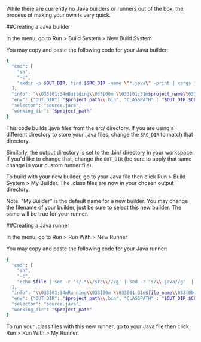 
While there are currently no Java builders or runners out of the box, the process of making your own is very quick.

##Creating a Java builder

In the menu, go to Run > Build System > New Build System

You may copy and paste the following code for your Java builder:

```bash
{
  "cmd": [
    "sh",
    "-c",
    "mkdir -p $OUT_DIR; find $SRC_DIR -name \"*.java\" -print | xargs javac -sourcepath $SRC_DIR -d \"$OUT_DIR\"; echo '\\033[01;34mDone!\\033[00m'"
  ],
  "info": "\\033[01;34mBuilding\\033[00m \\033[01;31m$project_name\\033[00m",
  "env": {"OUT_DIR": "$project_path\\.bin", "CLASSPATH" : "$OUT_DIR:$CLASSPATH", "SRC_DIR": "src"},
  "selector": "source.java",
  "working_dir": "$project_path"
}
```

This code builds .java files from the src/ directory. If you are using a different directory to store your .java files, change the `SRC_DIR` to match that directory.

Similarly, the output directory is set to the .bin/ directory in your workspace. If you'd like to change that, change the `OUT_DIR` (be sure to apply that same change in your custom runner file).

To build with your new builder, go to your Java file then click Run > Build System > My Builder. The .class files are now in your chosen output directory.

Note:
"My Builder" is the default name for a new builder. You may change the filename of your builder, just be sure to select this new builder. The same will be true for your runner.

##Creating a Java runner

In the menu, go to Run > Run With > New Runner

You may copy and paste the following code for your Java runner:

```bash
{
  "cmd": [
    "sh",
    "-c",
    "echo $file | sed -r 's/.*\\/src\\///g' | sed -r 's/\\.java//g'  | sed -r 's/\\//\\./g' | xargs java"
  ],
  "info": "\\033[01;34mRunning\\033[00m \\033[01;31m$file_name\\033[00m\n",
  "env": {"OUT_DIR": "$project_path\\.bin", "CLASSPATH" : "$OUT_DIR:$CLASSPATH"},
  "selector": "source.java",
  "working_dir": "$project_path"
}
```
To run your .class files with this new runner, go to your Java file then click Run > Run With > My Runner.
